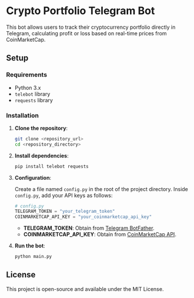 # Crypto Portfolio Telegram Bot

This bot allows users to track their cryptocurrency portfolio directly in Telegram, calculating profit or loss based on real-time prices from CoinMarketCap.

## Setup

### Requirements

- Python 3.x
- `telebot` library
- `requests` library

### Installation

1. **Clone the repository**:
    ```bash
    git clone <repository_url>
    cd <repository_directory>
    ```

2. **Install dependencies**:
    ```bash
    pip install telebot requests
    ```

3. **Configuration**:

    Create a file named `config.py` in the root of the project directory. Inside `config.py`, add your API keys as follows:

    ```python
    # config.py
    TELEGRAM_TOKEN = "your_telegram_token"
    COINMARKETCAP_API_KEY = "your_coinmarketcap_api_key"
    ```

    - **TELEGRAM_TOKEN**: Obtain from [Telegram BotFather](https://t.me/BotFather).
    - **COINMARKETCAP_API_KEY**: Obtain from [CoinMarketCap API](https://coinmarketcap.com/api/).

4. **Run the bot**:
    ```bash
    python main.py
    ```
    
## License

This project is open-source and available under the MIT License.
